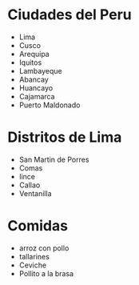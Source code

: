 # Ciudades del Peru
- Lima
- Cusco
- Arequipa
- Iquitos
- Lambayeque
- Abancay
- Huancayo
- Cajamarca
- Puerto Maldonado
# Distritos de Lima
- San Martin de Porres
- Comas
- lince 
- Callao
- Ventanilla
# Comidas
- arroz con pollo
- tallarines
- Ceviche
- Pollito a la brasa